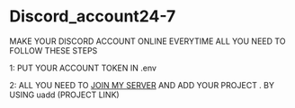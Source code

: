 # Discord_account24-7

MAKE YOUR DISCORD ACCOUNT ONLINE EVERYTIME ALL YOU NEED TO FOLLOW THESE STEPS

1: PUT YOUR ACCOUNT TOKEN IN .env


2: ALL YOU NEED TO [JOIN MY SERVER](https://discord.gg/NxRn6BSZ83)
AND ADD YOUR PROJECT . BY USING uadd (PROJECT LINK)

